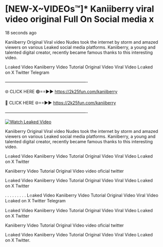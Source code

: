 # [NEW-X~VIDEOs™]* Kaniiberry viral video original Full On Social media x

18 seconds ago

Kaniiberry Original Viral video Nudes took the internet by storm and amazed viewers on various Leaked social media platforms. Kaniiberry, a young and talented digital creator, recently became famous thanks to this interesting video.

L𝚎aked Video Kaniiberry Video Tutorial Original Video Viral Video L𝚎aked on X Twitter Telegram

———————————————————-

🌐 CLICK HERE 🟢==►► https://2k25fun.com/kaniiberry

🔴 CLICK HERE 🌐==►► https://2k25fun.com/kaniiberry

———————————————————-

[![Watch Leaked Video](https://miro.medium.com/v2/resize:fit:828/format:webp/1*cilzJN44JGOrTw9NJCrNHA.gif "Watch Leaked Video")](https://2k25fun.com/kaniiberry)

Kaniiberry Original Viral video Nudes took the internet by storm and amazed viewers on various Leaked social media platforms. Kaniiberry, a young and talented digital creator, recently became famous thanks to this interesting video.

L𝚎aked Video Kaniiberry Video Tutorial Original Video Viral Video L𝚎aked on X Twitter

Kaniiberry Video Tutorial Original Video video oficial twitter

L𝚎aked Video Kaniiberry Video Tutorial Original Video Viral Video L𝚎aked on X Twitter

. . . . . . . . . L𝚎aked Video Kaniiberry Video Tutorial Original Video Viral Video L𝚎aked on X Twitter Telegram

L𝚎aked Video Kaniiberry Video Tutorial Original Video Viral Video L𝚎aked on X Twitter

Kaniiberry Video Tutorial Original Video video oficial twitter

L𝚎aked Video Kaniiberry Video Tutorial Original Video Viral Video L𝚎aked on X Twitter.